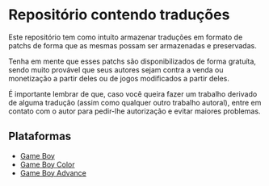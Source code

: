 # Repositório contendo traduções

Este repositório tem como intuíto armazenar traduções em formato de patchs de forma que as mesmas possam ser armazenadas e preservadas.

Tenha em mente que esses patchs são disponibilizados de forma gratuíta, sendo muito provável que seus autores sejam contra a venda ou monetização a partir deles ou de jogos modificados a partir deles.

É importante lembrar de que, caso você queira fazer um trabalho derivado de alguma tradução (assim como qualquer outro trabalho autoral), entre em contato com o autor para pedir-lhe autorização e evitar maiores problemas.

## Plataformas

- [Game Boy](game-boy/)
- [Game Boy Color](game-boy-color/)
- [Game Boy Advance](game-boy-advance/)
